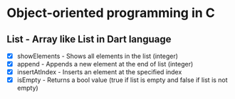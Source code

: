 # Object-oriented programming in C

## List - Array like List in Dart language

- [x] showElements - Shows all elements in the list (integer)
- [x] append - Appends a new element at the end of list (integer)
- [x] insertAtIndex - Inserts an element at the specified index
- [x] isEmpty - Returns a bool value (true if list is empty and false if list is not empty)

